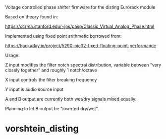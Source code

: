 Voltage controlled phase shifter firmware for the disting Eurorack module

Based on theory found in: 

https://ccrma.stanford.edu/~jos/pasp/Classic_Virtual_Analog_Phase.html 

Implemented using fixed point arithmetic borrowed from:

https://hackaday.io/project/5290-pic32-fixed-floating-point-performance


Usage:

Z input modifies the filter notch spectral distribution, variable between "very closely together" and roughly 1 notch/octave

X input controls the filter breaking frequency

Y input is audio source input

A and B output are currently both wet/dry signals mixed equally. 

Planning to let B output be "inverted dry/wet".

# vorshtein_disting
